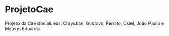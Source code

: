 # ProjetoCae
Projeto da Cae dos alunos: Chrystian, Gustavo, Renato, Osiel, João Paulo e Mateus Eduardo
